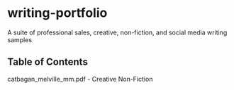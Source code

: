# writing-portfolio
A suite of professional sales, creative, non-fiction, and social media writing samples

Table of Contents
------------------
catbagan_melville_mm.pdf - Creative Non-Fiction
